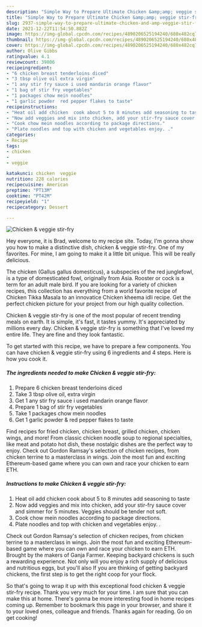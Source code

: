 ```yaml
---
description: "Simple Way to Prepare Ultimate Chicken &amp;amp; veggie stir-fry"
title: "Simple Way to Prepare Ultimate Chicken &amp;amp; veggie stir-fry"
slug: 2937-simple-way-to-prepare-ultimate-chicken-and-amp-veggie-stir-fry
date: 2021-12-22T11:54:50.882Z
image: https://img-global.cpcdn.com/recipes/4890206525194240/680x482cq70/chicken-veggie-stir-fry-recipe-main-photo.jpg
thumbnail: https://img-global.cpcdn.com/recipes/4890206525194240/680x482cq70/chicken-veggie-stir-fry-recipe-main-photo.jpg
cover: https://img-global.cpcdn.com/recipes/4890206525194240/680x482cq70/chicken-veggie-stir-fry-recipe-main-photo.jpg
author: Olive Gibbs
ratingvalue: 4.1
reviewcount: 39806
recipeingredient:
- "6 chicken breast tenderloins diced"
- "3 tbsp olive oil extra virgin"
- "1 any stir fry sauce i used mandarin orange flavor"
- "1 bag of stir fry vegetables"
- "1 packages chow mein noodles"
- "1 garlic powder  red pepper flakes to taste"
recipeinstructions:
- "Heat oil add chicken  cook about 5 to 8 minutes add seasoning to taste"
- "Now add veggies and mix into chicken, add your stir-fry sauce cover and simmer for 5 minutes. Veggies should be tender not soft."
- "Cook chow mein noodles according to package directions."
- "Plate noodles and top with chicken and vegetables enjoy. ."
categories:
- Recipe
tags:
- chicken
- 
- veggie

katakunci: chicken  veggie 
nutrition: 228 calories
recipecuisine: American
preptime: "PT13M"
cooktime: "PT42M"
recipeyield: "1"
recipecategory: Dessert

---
```



![Chicken &amp; veggie stir-fry](https://img-global.cpcdn.com/recipes/4890206525194240/680x482cq70/chicken-veggie-stir-fry-recipe-main-photo.jpg)

Hey everyone, it is Brad, welcome to my recipe site. Today, I'm gonna show you how to make a distinctive dish, chicken &amp; veggie stir-fry. One of my favorites. For mine, I am going to make it a little bit unique. This will be really delicious.

The chicken (Gallus gallus domesticus), a subspecies of the red junglefowl, is a type of domesticated fowl, originally from Asia. Rooster or cock is a term for an adult male bird. If you are looking for a variety of chicken recipes, this collection has everything from a world favorite recipe of Chicken Tikka Masala to an innovatice Chicken kheema idli recipe. Get the perfect chicken picture for your project from our high quality collection.

Chicken &amp; veggie stir-fry is one of the most popular of recent trending meals on earth. It is simple, it's fast, it tastes yummy. It's appreciated by millions every day. Chicken &amp; veggie stir-fry is something that I've loved my entire life. They are fine and they look fantastic.


To get started with this recipe, we have to prepare a few components. You can have chicken &amp; veggie stir-fry using 6 ingredients and 4 steps. Here is how you cook it.

<!--inarticleads1-->

##### The ingredients needed to make Chicken &amp; veggie stir-fry:

1. Prepare 6 chicken breast tenderloins diced
1. Take 3 tbsp olive oil, extra virgin
1. Get 1 any stir fry sauce i used mandarin orange flavor
1. Prepare 1 bag of stir fry vegetables
1. Take 1 packages chow mein noodles
1. Get 1 garlic powder &amp; red pepper flakes to taste


Find recipes for fried chicken, chicken breast, grilled chicken, chicken wings, and more! From classic chicken noodle soup to regional specialties, like meat and potato hot dish, these nostalgic dishes are the perfect way to enjoy. Check out Gordon Ramsay&#39;s selection of chicken recipes, from chicken terrine to a masterclass in wings. Join the most fun and exciting Ethereum-based game where you can own and race your chicken to earn ETH. 

<!--inarticleads2-->

##### Instructions to make Chicken &amp; veggie stir-fry:

1. Heat oil add chicken  cook about 5 to 8 minutes add seasoning to taste
1. Now add veggies and mix into chicken, add your stir-fry sauce cover and simmer for 5 minutes. Veggies should be tender not soft.
1. Cook chow mein noodles according to package directions.
1. Plate noodles and top with chicken and vegetables enjoy. .


Check out Gordon Ramsay&#39;s selection of chicken recipes, from chicken terrine to a masterclass in wings. Join the most fun and exciting Ethereum-based game where you can own and race your chicken to earn ETH. Brought by the makers of Ganja Farmer. Keeping backyard chickens is such a rewarding experience. Not only will you enjoy a rich supply of delicious and nutritious eggs, but you&#39;ll also If you are thinking of getting backyard chickens, the first step is to get the right coop for your flock. 

So that's going to wrap it up with this exceptional food chicken &amp; veggie stir-fry recipe. Thank you very much for your time. I am sure that you can make this at home. There's gonna be more interesting food in home recipes coming up. Remember to bookmark this page in your browser, and share it to your loved ones, colleague and friends. Thanks again for reading. Go on get cooking!
